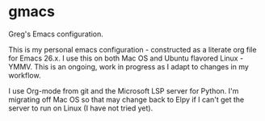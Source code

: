 # gmacs

Greg's Emacs configuration.

This is my personal emacs configuration - constructed as a literate org file for Emacs 26.x.
I use this on both Mac OS and Ubuntu flavored Linux - YMMV.  This is an ongoing, work in progress
as I adapt to changes in my workflow.

I use Org-mode from git and the Microsoft LSP server for Python.  I'm migrating off Mac OS so that may
change back to Elpy if I can't get the server to run on Linux (I have not tried yet).

